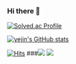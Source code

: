 ### Hi there 👋

 
[![Solved.ac Profile](http://mazassumnida.wtf/api/v2/generate_badge?boj=syj2003)](https://solved.ac/syj2003/)
 
[![yejin's GitHub stats](https://github-readme-stats.vercel.app/api?username=shinyj0&show_icons=true&theme=테마a&count_private=true)](https://github.com/anuraghazra/github-readme-stats)

[![Hits](https://hits.seeyoufarm.com/api/count/incr/badge.svg?url=https%3A%2F%2Fgithub.com%2Fmin-0&count_bg=%2345DF22&title_bg=%23555555&icon=github.svg&icon_color=%23FFE4C4&title=hits&edge_flat=false)](https://hits.seeyoufarm.com)
###<a href="https://yesir-coding.tistory.com/"><img src="https://img.shields.io/badge/My tech blog-A9BCF5?style=flat-square&logo=GitHub Sponsors&logoColor=white&link=https://yesir-coding.tistory.com/"/></a>
<a href="https://instagram.com/ye_sir0605?igshid=NzZlODBkYWE4Ng==" target="_blank"><img src="https://img.shields.io/badge/Instagram-E4405F?style=flat-square&logo=Instagram&logoColor=white"/></a>
